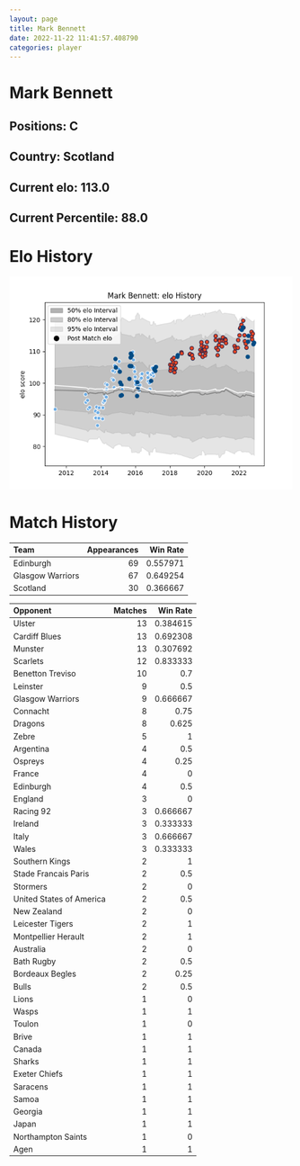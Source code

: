 ```yaml
---  
layout: page  
title: Mark Bennett  
date: 2022-11-22 11:41:57.408790  
categories: player  
---
```

# Mark Bennett

## Positions: C

## Country: Scotland

## Current elo: 113.0

## Current Percentile: 88.0

# Elo History


![elo history](history_MarkBennett.png)
# Match History


| Team             |   Appearances |   Win Rate |
|:-----------------|--------------:|-----------:|
| Edinburgh        |            69 |   0.557971 |
| Glasgow Warriors |            67 |   0.649254 |
| Scotland         |            30 |   0.366667 |

| Opponent                 |   Matches |   Win Rate |
|:-------------------------|----------:|-----------:|
| Ulster                   |        13 |   0.384615 |
| Cardiff Blues            |        13 |   0.692308 |
| Munster                  |        13 |   0.307692 |
| Scarlets                 |        12 |   0.833333 |
| Benetton Treviso         |        10 |   0.7      |
| Leinster                 |         9 |   0.5      |
| Glasgow Warriors         |         9 |   0.666667 |
| Connacht                 |         8 |   0.75     |
| Dragons                  |         8 |   0.625    |
| Zebre                    |         5 |   1        |
| Argentina                |         4 |   0.5      |
| Ospreys                  |         4 |   0.25     |
| France                   |         4 |   0        |
| Edinburgh                |         4 |   0.5      |
| England                  |         3 |   0        |
| Racing 92                |         3 |   0.666667 |
| Ireland                  |         3 |   0.333333 |
| Italy                    |         3 |   0.666667 |
| Wales                    |         3 |   0.333333 |
| Southern Kings           |         2 |   1        |
| Stade Francais Paris     |         2 |   0.5      |
| Stormers                 |         2 |   0        |
| United States of America |         2 |   0.5      |
| New Zealand              |         2 |   0        |
| Leicester Tigers         |         2 |   1        |
| Montpellier Herault      |         2 |   1        |
| Australia                |         2 |   0        |
| Bath Rugby               |         2 |   0.5      |
| Bordeaux Begles          |         2 |   0.25     |
| Bulls                    |         2 |   0.5      |
| Lions                    |         1 |   0        |
| Wasps                    |         1 |   1        |
| Toulon                   |         1 |   0        |
| Brive                    |         1 |   1        |
| Canada                   |         1 |   1        |
| Sharks                   |         1 |   1        |
| Exeter Chiefs            |         1 |   1        |
| Saracens                 |         1 |   1        |
| Samoa                    |         1 |   1        |
| Georgia                  |         1 |   1        |
| Japan                    |         1 |   1        |
| Northampton Saints       |         1 |   0        |
| Agen                     |         1 |   1        |